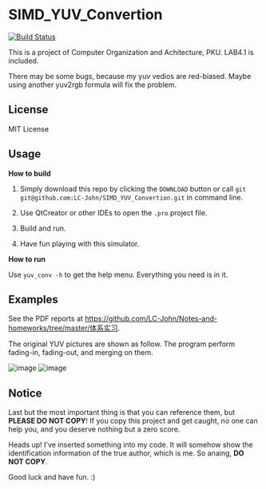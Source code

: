 # SIMD_YUV_Convertion

[![Build Status](https://travis-ci.org/LC-John/SIMD_YUV_Convertion.svg?branch=master)](https://travis-ci.org/LC-John/SIMD_YUV_Convertion)

This is a project of Computer Organization and Achitecture, PKU. LAB4.1 is included.

There may be some bugs, because my yuv vedios are red-biased.
Maybe using another yuv2rgb formula will fix the problem.

## License

MIT License

## Usage

**How to build**

1. Simply download this repo by clicking the `DOWNLOAD` button or call `git git@github.com:LC-John/SIMD_YUV_Convertion.git` in command line.

2. Use QtCreator or other IDEs to open the `.pro` project file.

3. Build and run.

4. Have fun playing with this simulator.

**How to run**

Use `yuv_conv -h` to get the help menu. Everything you need is in it.

## Examples

See the PDF reports at https://github.com/LC-John/Notes-and-homeworks/tree/master/体系实习.

The original YUV pictures are shown as follow. The program perform fading-in, fading-out, and merging on them.

![image](https://github.com/LC-John/SIMD_YUV_Convertion/blob/master/images/dem1.png)
![image](https://github.com/LC-John/SIMD_YUV_Convertion/blob/master/images/dem2.png)

## Notice

Last but the most important thing is that you can reference them, but **PLEASE DO NOT COPY**! If you copy this project and get caught, no one can help you, and you deserve nothing but a zero score. 

Heads up! I've inserted something into my code. It will somehow show the identification information of the true author, which is me. So anaing, **DO NOT COPY**.

Good luck and have fun. :)
